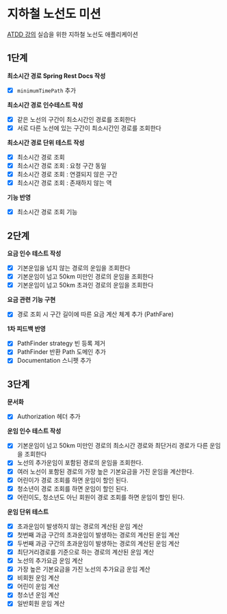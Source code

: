 # 지하철 노선도 미션

[ATDD 강의](https://edu.nextstep.camp/c/R89PYi5H) 실습을 위한 지하철 노선도 애플리케이션

## 1단계

**최소시간 경로 Spring Rest Docs 작성**
- [x] `minimumTimePath` 추가

**최소시간 경로 인수테스트 작성**
- [x] 같은 노선의 구간이 최소시간인 경로를 조회한다
- [x] 서로 다른 노선에 있는 구간이 최소시간인 경로를 조회한다

**최소시간 경로 단위 테스트 작성**
- [x] 최소시간 경로 조회
- [x] 최소시간 경로 조회 : 요청 구간 동일
- [x] 최소시간 경로 조회 : 연결되지 않은 구간
- [x] 최소시간 경로 조회 : 존재하지 않는 역

**기능 반영**
- [x] 최소시간 경로 조회 기능

## 2단계

**요금 인수 테스트 작성**

- [x] 기본운임을 넘지 않는 경로의 운임을 조회한다
- [x] 기본운임이 넘고 50km 미만인 경로의 운임을 조회한다
- [x] 기본운임이 넘고 50km 초과인 경로의 운임을 조회한다

**요금 관련 기능 구현**

- [x] 경로 조회 시 구간 길이에 따른 요금 계산 체계 추가 (PathFare)

**1차 피드백 반영**

- [x] PathFinder strategy 빈 등록 제거
- [x] PathFinder 반환 Path 도메인 추가
- [x] Documentation 스니펫 추가

## 3단계

**문서화** 

- [x] Authorization 헤더 추가

**운임 인수 테스트 작성**

- [x] 기본운임이 넘고 50km 미만인 경로의 최소시간 경로와 최단거리 경로가 다른 운임을 조회한다
- [x] 노선의 추가운임이 포함된 경로의 운임을 조회한다.
- [x] 여러 노선이 포함된 경로의 가장 높은 기본요금을 가진 운임을 계산한다.
- [x] 어린이가 경로 조회를 하면 운임이 할인 된다.
- [x] 청소년이 경로 조회를 하면 운임이 할인 된다.
- [x] 어린이도, 청소년도 아닌 회원이 경로 조회를 하면 운임이 할인 된다.

**운임 단위 테스트**

- [x] 초과운임이 발생하지 않는 경로의 계산된 운임 계산
- [x] 첫번째 과금 구간의 초과운임이 발생하는 경로의 계산된 운임 계산
- [x] 두번째 과금 구간의 초과운임이 발생하는 경로의 계산된 운임 계산
- [x] 최단거리경로를 기준으로 하는 경로의 계산된 운임 계산
- [x] 노선의 추가요금 운임 계산
- [x] 가장 높은 기본요금을 가진 노선의 추가요금 운임 계산
- [x] 비회원 운임 계산
- [x] 어린이 운임 계산
- [x] 청소년 운임 계산
- [x] 일반회원 운임 계산
